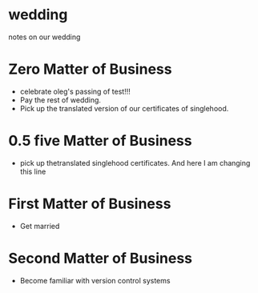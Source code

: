 # wedding
notes on our wedding

# Zero Matter of Business
- celebrate oleg's passing of test!!!
- Pay the rest of wedding.
- Pick up the translated version of our certificates of singlehood.

# 0.5 five Matter of Business
- pick up thetranslated singlehood certificates. And here I am
  changing this line

# First Matter of Business
- Get married

# Second Matter of Business
- Become familiar with version control systems


